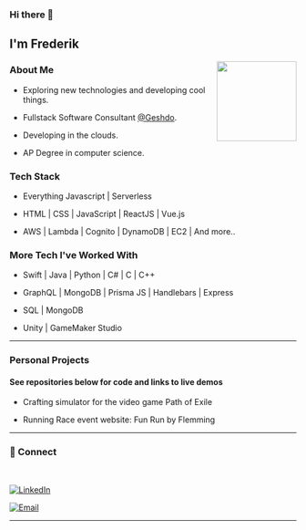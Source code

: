 ### Hi there 👋
<h2> I'm Frederik</h2>

<img align='right' src="https://media-exp1.licdn.com/dms/image/C5603AQHdYnL5SGom-Q/profile-displayphoto-shrink_200_200/0?e=1609977600&v=beta&t=djH86uutI7KH81yAa2l4RZ517f2aB6fn5oFh7yUJPYY" width="140">

<h3>About Me </h3>

- Exploring new technologies and developing cool things.

- Fullstack Software Consultant [@Geshdo](https://geshdo.com/).

- Developing in the clouds.

- AP Degree in computer science.


<h3> Tech Stack</h3>

- Everything Javascript | Serverless

- HTML | CSS | JavaScript | ReactJS | Vue.js

- AWS | Lambda | Cognito | DynamoDB | EC2 | And more..

<h3> More Tech I've Worked With </h3>

- Swift | Java | Python | C# | C | C++ 

- GraphQL | MongoDB | Prisma JS | Handlebars | Express

- SQL | MongoDB 

- Unity | GameMaker Studio

<hr>

<h3> Personal Projects </h3>

#### See repositories below for code and links to live demos

- Crafting simulator for the video game Path of Exile

- Running Race event website: Fun Run by Flemming

<hr>

<h3> 🤝 Connect </h3>

<br>



<p align="center">

<a href="https://www.linkedin.com/in/frederik-%C3%B8stergaard-553035167"><img alt="LinkedIn" src="https://img.shields.io/badge/LinkedIn-Frederik%20Østergaard-blue?style=flat-square&logo=linkedin"></a>

<a href="mailto:fkoefkoe@live.dk"><img alt="Email" src="https://img.shields.io/badge/Email-fkoefkoe@live.dk-blue?style=flat-square&logo=gmail"></a>

</p>


<hr>
